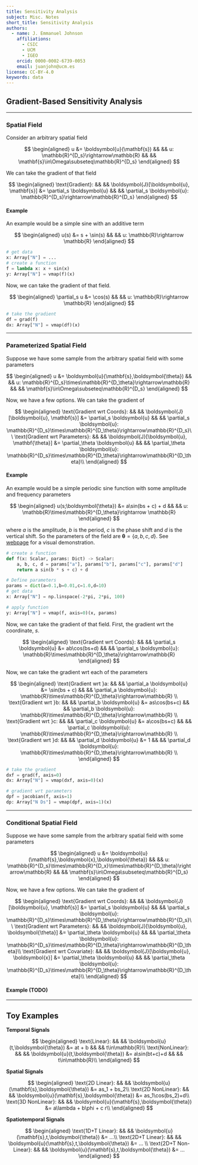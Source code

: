 ```yaml
---
title: Sensitivity Analysis
subject: Misc. Notes
short_title: Sensitivity Analysis
authors:
  - name: J. Emmanuel Johnson
    affiliations:
      - CSIC
      - UCM
      - IGEO
    orcid: 0000-0002-6739-0053
    email: juanjohn@ucm.es
license: CC-BY-4.0
keywords: data
---
```



## Gradient-Based Sensitivity Analysis


***
### Spatial Field
Consider an arbitrary spatial field

$$
\begin{aligned}
u &= \boldsymbol{u}(\mathbf{s}) && && u: \mathbb{R}^{D_s}\rightarrow\mathbb{R} && && \mathbf{s}\in\Omega\subseteq\mathbb{R}^{D_s}
\end{aligned}
$$


We can take the gradient of that field

$$
\begin{aligned}
\text{Gradient}: && &&
\boldsymbol{J}[\boldsymbol{u}, \mathbf{s}] &= 
\partial_s \boldsymbol{u} && &&
\partial_s \boldsymbol{u}: \mathbb{R}^{D_s}\rightarrow\mathbb{R}^{D_s}
\end{aligned}
$$


#### Example

An example would be a simple sine with an additive term

$$
\begin{aligned}
u(s) &= s + \sin(s) && &&
u: \mathbb{R}\rightarrow \mathbb{R}
\end{aligned}
$$


```python
# get data
x: Array["N"] = ...
# create a function
f = lambda x: x + sin(x)
y: Array["N"] = vmap(f)(x)
```

Now, we can take the gradient of that field.

$$
\begin{aligned}
\partial_s u &= \cos(s) && &&
u: \mathbb{R}\rightarrow \mathbb{R}
\end{aligned}
$$


```python
# take the gradient 
df = grad(f)
dx: Array["N"] = vmap(df)(x)
```


***
### Parameterized Spatial Field
Suppose we have some sample from the arbitrary spatial field with some parameters

$$
\begin{aligned}
u &= \boldsymbol{u}(\mathbf{s},\boldsymbol{\theta}) && && 
u: \mathbb{R}^{D_s}\times\mathbb{R}^{D_\theta}\rightarrow\mathbb{R} && &&
\mathbf{s}\in\Omega\subseteq\mathbb{R}^{D_s}
\end{aligned}
$$

Now, we have a few options.
We can take the gradient of 

$$
\begin{aligned}
\text{Gradient wrt Coords}: && && 
\boldsymbol{J}[\boldsymbol{u}, \mathbf{s}] &= 
\partial_s \boldsymbol{u} && &&
\partial_s \boldsymbol{u}: \mathbb{R}^{D_s}\times\mathbb{R}^{D_\theta}\rightarrow\mathbb{R}^{D_s}\\
\text{Gradient wrt Parameters}: && &&
\boldsymbol{J}[\boldsymbol{u}, \mathbf{\theta}] &= 
\partial_\theta \boldsymbol{u} && &&
\partial_\theta \boldsymbol{u}: \mathbb{R}^{D_s}\times\mathbb{R}^{D_\theta}\rightarrow\mathbb{R}^{D_\theta}\\
\end{aligned}
$$

#### Example

An example would be a simple periodic sine function with some amplitude and frequency parameters

$$
\begin{aligned}
u(s;\boldsymbol{\theta}) &= a\sin(bs + c) + d && &&
u: \mathbb{R}\times\mathbb{R}^{D_\theta}\rightarrow \mathbb{R}
\end{aligned}
$$

where $a$ is the amplitude, $b$ is the period, $c$ is the phase shift and $d$ is the vertical shift.
So the parameters of the field are $\boldsymbol{\theta}= \{a,b,c,d\}$. 
See [webpage](https://www.mathsisfun.com/algebra/amplitude-period-frequency-phase-shift.html) for a visual demonstration.

```python
# create a function
def f(x: Scalar, params: Dict) -> Scalar:
    a, b, c, d = params["a"], params["b"], params["c"], params["d"]
    return a sin(b * s + c) + d

# Define parameters
params = dict(a=0.1,b=0.01,c=1.0,d=10)
# get data
x: Array["N"] = np.linspace(-2*pi, 2*pi, 100)

# apply function
y: Array["N"] = vmap(f, axis=0)(x, params)
```

Now, we can take the gradient of that field. 
First, the gradient wrt the coordinate, $s$.

$$
\begin{aligned}
\text{Gradient wrt Coords}: && && 
\partial_s \boldsymbol{u} &= ab\cos(bs+d) && &&
\partial_s \boldsymbol{u}: \mathbb{R}\times\mathbb{R}^{D_\theta}\rightarrow\mathbb{R}
\end{aligned}
$$

Now, we can take the gradient wrt each of the parameters 

$$
\begin{aligned}
\text{Gradient wrt }a: && && 
\partial_a \boldsymbol{u} &= \sin(bs + c) && &&
\partial_a \boldsymbol{u}: \mathbb{R}\times\mathbb{R}^{D_\theta}\rightarrow\mathbb{R} \\
\text{Gradient wrt }b: && && 
\partial_b \boldsymbol{u} &= as\cos(bs+c) && &&
\partial_b \boldsymbol{u}: \mathbb{R}\times\mathbb{R}^{D_\theta}\rightarrow\mathbb{R} \\
\text{Gradient wrt }c: && && 
\partial_c \boldsymbol{u} &= a\cos(bs+c) && &&
\partial_c \boldsymbol{u}: \mathbb{R}\times\mathbb{R}^{D_\theta}\rightarrow\mathbb{R} \\
\text{Gradient wrt }d: && && 
\partial_d \boldsymbol{u} &= 1 && &&
\partial_d \boldsymbol{u}: \mathbb{R}\times\mathbb{R}^{D_\theta}\rightarrow\mathbb{R} \\
\end{aligned}
$$

```python
# take the gradient 
dxf = grad(f, axis=0)
dx: Array["N"] = vmap(dxf, axis=0)(x)

# gradient wrt parameters
dpf = jacobian(f, axis=1)
dp: Array["N Ds"] = vmap(dpf, axis=1)(x)
```

***
### Conditional Spatial Field
Suppose we have some sample from the arbitrary spatial field with some parameters

$$
\begin{aligned}
u &= \boldsymbol{u}(\mathbf{s},\boldsymbol{x},\boldsymbol{\theta}) && && 
u: \mathbb{R}^{D_s}\times\mathbb{R}^{D_x}\times\mathbb{R}^{D_\theta}\rightarrow\mathbb{R} && &&
\mathbf{s}\in\Omega\subseteq\mathbb{R}^{D_s}
\end{aligned}
$$

Now, we have a few options.
We can take the gradient of 

$$
\begin{aligned}
\text{Gradient wrt Coords}: && && 
\boldsymbol{J}[\boldsymbol{u}, \mathbf{s}] &= 
\partial_s \boldsymbol{u} && &&
\partial_s \boldsymbol{u}: \mathbb{R}^{D_s}\times\mathbb{R}^{D_\theta}\rightarrow\mathbb{R}^{D_s}\\
\text{Gradient wrt Parameters}: && &&
\boldsymbol{J}[\boldsymbol{u}, \boldsymbol{\theta}] &= 
\partial_\theta \boldsymbol{u} && &&
\partial_\theta \boldsymbol{u}: \mathbb{R}^{D_s}\times\mathbb{R}^{D_\theta}\rightarrow\mathbb{R}^{D_\theta}\\
\text{Gradient wrt Covariate}: && &&
\boldsymbol{J}[\boldsymbol{u}, \boldsymbol{x}] &= 
\partial_\theta \boldsymbol{u} && &&
\partial_\theta \boldsymbol{u}: \mathbb{R}^{D_s}\times\mathbb{R}^{D_\theta}\rightarrow\mathbb{R}^{D_\theta}\\
\end{aligned}
$$

#### Example (TODO)


***
## Toy Examples

**Temporal Signals**

$$
\begin{aligned}
\text{Linear}: && &&
\boldsymbol{u}(t,\boldsymbol{\theta}) &= at + b && &&
t\in\mathbb{R}\\
\text{NonLinear}: && &&
\boldsymbol{u}(t,\boldsymbol{\theta}) &= a\sin(bt+c)+d && &&
t\in\mathbb{R}\\
\end{aligned}
$$

**Spatial Signals**

$$
\begin{aligned}
\text{2D Linear}: && &&
\boldsymbol{u}(\mathbf{s},\boldsymbol{\theta}) &= as_1 + bs_2\\
\text{2D NonLinear}: && &&
\boldsymbol{u}(\mathbf{s},\boldsymbol{\theta}) &= as_1\cos(bs_2)+d\\
\text{3D NonLinear}: && &&
\boldsymbol{u}(\mathbf{s},\boldsymbol{\theta}) &= a\lambda + b\phi + c r\\
\end{aligned}
$$

**Spatiotemporal Signals**


$$
\begin{aligned}
\text{1D+T Linear}: && &&
\boldsymbol{u}(\mathbf{s},t,\boldsymbol{\theta}) &= ...\\
\text{2D+T Linear}: && &&
\boldsymbol{u}(\mathbf{s},t,\boldsymbol{\theta}) &= ... \\
\text{2D+T Non-Linear}: && &&
\boldsymbol{u}(\mathbf{s},t,\boldsymbol{\theta}) &= ...
\end{aligned}
$$